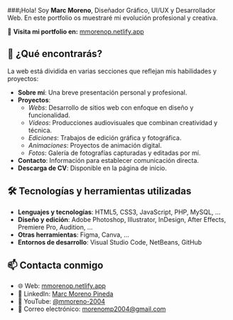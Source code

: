 ###¡Hola! 
Soy **Marc Moreno**, Diseñador Gráfico, UI/UX y Desarrollador Web. En este portfolio os muestraré mi evolución profesional y creativa.

🔗 **Visita mi portfolio en:** [mmorenop.netlify.app](https://mmorenop.netlify.app/)

## 🎨 ¿Qué encontrarás?

La web está dividida en varias secciones que reflejan mis habilidades y proyectos:

- **Sobre mí**: Una breve presentación personal y profesional.
- **Proyectos**:
  - *Webs*: Desarrollo de sitios web con enfoque en diseño y funcionalidad.
  - *Vídeos*: Producciones audiovisuales que combinan creatividad y técnica.
  - *Ediciones*: Trabajos de edición gráfica y fotográfica.
  - *Animaciones*: Proyectos de animación digital.
  - *Fotos*: Galería de fotografías capturadas y editadas por mí.
- **Contacto**: Información para establecer comunicación directa.
- **Descarga de CV**: Disponible en la página de inicio.

## 🛠️ Tecnologías y herramientas utilizadas

- **Lenguajes y tecnologías**: HTML5, CSS3, JavaScript, PHP, MySQL, ...
- **Diseño y edición**: Adobe Photoshop, Illustrator, InDesign, After Effects, Premiere Pro, Audition, ...
- **Otras herramientas**: Figma, Canva, ...
- **Entornos de desarrollo**: Visual Studio Code, NetBeans, GitHub

## 📫 Contacta conmigo

- 🌐 Web: [mmorenop.netlify.app](https://mmorenop.netlify.app/)
- 💼 LinkedIn: [Marc Moreno Pineda](https://es.linkedin.com/in/marc-moreno-pineda)
- 🎥 YouTube: [@mmoreno-2004](https://www.youtube.com/@mmoreno-2004)
- 📧 Correo electrónico: morenomp2004@gmail.com


